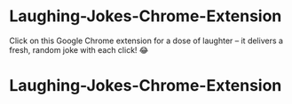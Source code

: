# Laughing-Jokes-Chrome-Extension

Click on this Google Chrome extension for a dose of laughter – it delivers a fresh, random joke with each click! 😂
# Laughing-Jokes-Chrome-Extension
